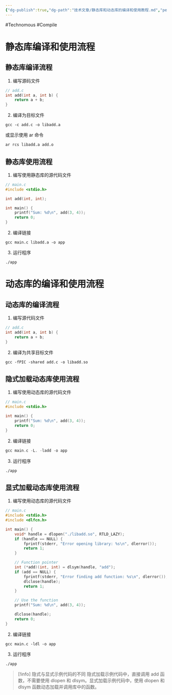 ```yaml
---
{"dg-publish":true,"dg-path":"技术文章/静态库和动态库的编译和使用教程.md","permalink":"/技术文章/静态库和动态库的编译和使用教程/","created":"2024-01-18T16:13:56.000+08:00","updated":"2024-01-30T09:44:28.216+08:00"}
---
```


#Technomous #Compile

# 静态库编译和使用流程

## 静态库编译流程

1. 编写源码文件

``` c
// add.c
int add(int a, int b) {
    return a + b;
}
```

2. 编译为目标文件

``` shell
gcc -c add.c -o libadd.a
```

或显示使用 ar 命令

``` shell
ar rcs libadd.a add.o
```

## 静态库使用流程

1. 编写使用静态库的源代码文件

``` c
// main.c
#include <stdio.h>

int add(int, int);

int main() {
    printf("Sum: %d\n", add(3, 4));
    return 0;
}
```

2. 编译链接

``` shell
gcc main.c libadd.a -o app
```

3. 运行程序

``` shell
./app
```

# 动态库的编译和使用流程

## 动态库的编译流程

1. 编写源代码文件

``` c
// add.c
int add(int a, int b) {
    return a + b;
}
```

2. 编译为共享目标文件

``` shell
gcc -fPIC -shared add.c -o libadd.so
```

## 隐式加载动态库使用流程

1. 编写使用动态库的源代码文件

``` c
// main.c
#include <stdio.h>

int main() {
    printf("Sum: %d\n", add(3, 4));
    return 0;
}
```

2. 编译链接

``` c
gcc main.c -L. -ladd -o app
```

3. 运行程序

``` shell
./app
```

## 显式加载动态库使用流程

1. 编写使用动态库的源代码文件

``` c
// main.c
#include <stdio.h>
#include <dlfcn.h>

int main() {
    void* handle = dlopen("./libadd.so", RTLD_LAZY);
    if (handle == NULL) {
        fprintf(stderr, "Error opening library: %s\n", dlerror());
        return 1;
    }

    // Function pointer
    int (*add)(int, int) = dlsym(handle, "add");
    if (add == NULL) {
        fprintf(stderr, "Error finding add function: %s\n", dlerror());
        dlclose(handle);
        return 1;
    }

    // Use the function
    printf("Sum: %d\n", add(3, 4));

    dlclose(handle);
    return 0;
}
```

2. 编译链接

``` shell
gcc main.c -ldl -o app
```

3. 运行程序

``` shell
./app
```


> [!info] 隐式与显式示例代码的不同
> 隐式加载示例代码中，直接调用 add 函数，不需要使用 dlopen 和 dlsym。显式加载示例代码中，使用 dlopen 和 dlsym 函数动态加载并调用库中的函数。
